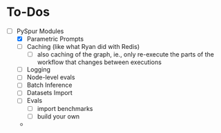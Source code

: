 # To-Dos

- [ ] PySpur Modules
  - [X] Parametric Prompts
  - [ ] Caching (like what Ryan did with Redis)
    - [ ] also caching of the graph, ie., only re-execute the parts of the workflow that changes between executions
  - [ ] Logging
  - [ ] Node-level evals
  - [ ] Batch Inference
  - [ ] Datasets Import
  - [ ] Evals
    - [ ] import benchmarks
    - [ ] build your own
  -